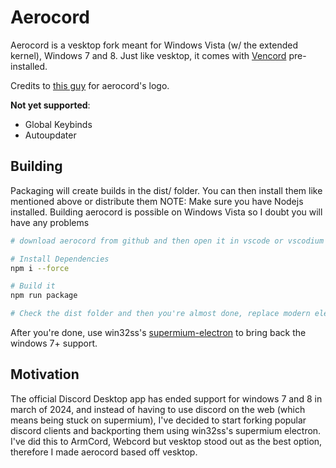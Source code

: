 # Aerocord

Aerocord is a vesktop fork meant for Windows Vista (w/ the extended kernel), Windows 7 and 8. Just like vesktop, it comes with [Vencord](https://github.com/Vendicated/Vencord) pre-installed.

Credits to [this guy](https://www.deviantart.com/miltonator/art/Discord-Icon-for-Windows-and-MacOS-Skeuomorphism-876399496) for aerocord's logo.

**Not yet supported**:

-   Global Keybinds
-   Autoupdater

## Building

Packaging will create builds in the dist/ folder. You can then install them like mentioned above or distribute them
NOTE: Make sure you have Nodejs installed. Building aerocord is possible on Windows Vista so I doubt you will have any problems

```sh
# download aerocord from github and then open it in vscode or vscodium

# Install Dependencies
npm i --force

# Build it
npm run package

# Check the dist folder and then you're almost done, replace modern electron's binaries with supermiun-electron binaries (do not change anything in the resources folder though)
```

After you're done, use win32ss's [supermium-electron](https://github.com/win32ss/supermium-electron/releases) to bring back the windows 7+ support.

## Motivation

The official Discord Desktop app has ended support for windows 7 and 8 in march of 2024, and instead of having to use discord on the web (which means being stuck on supermium), I've decided to start forking popular discord clients and backporting them using win32ss's supermium electron. I've did this to ArmCord, Webcord but vesktop stood out as the best option, therefore I made aerocord based off vesktop.
